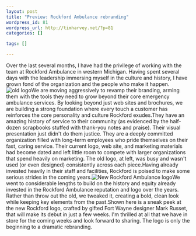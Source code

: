 ```yaml
--- 
layout: post
title: "Preview: Rockford Ambulance rebranding"
wordpress_id: 81
wordpress_url: http://timharvey.net/?p=81
categories: []

tags: []

---
```

Over the last several months, I have had the privilege of working with the team at Rockford Ambulance in western Michigan. Having spent several days with the leadership immersing myself in the culture and history, I have grown fond of the organization and the people who make it happen.![old logo](http://timharvey.net/wp-content/old_logo.png "old logo")We are moving aggressively to revamp their branding, arming them with the tools they need to grow beyond their core emergency ambulance services. By looking beyond just web sites and brochures, we are building a strong foundation where every touch a customer has reinforces the core personality and culture Rockford exudes.They have an amazing history of service to their community (as evidenced by the half-dozen scrapbooks stuffed with thank-you notes and praise). Their visual presentation just didn't do them justice. They are a deeply committed organization filled with long-term employees who pride themselves on their fast, caring service. Their current logo, web site, and marketing materials had become dated and left little room to compete with larger organizations that spend heavily on marketing. The old logo, at left, was busy and wasn't used (or even designed) consistently across each piece.Having already invested heavily in their staff and facilities, Rockford is poised to make some serious strides in the coming years.![New Rockford Ambulance logo](http://timharvey.net/wp-content/rockford.gif "New Rockford Ambulance logo")We went to considerable lengths to build on the history and equity already invested in the Rockford Ambulance reputation and logo over the years. Rather than throw out the old, we tweaked it, creating a bold, clean look while keeping key elements from the past.Shown here is a sneak peek at the new Rockford logo, crafted by gifted Fort Wayne designer Mark Russet, that will make its debut in just a few weeks. I'm thrilled at all that we have in store for the coming weeks and look forward to sharing. The logo is only the beginning to a dramatic rebranding.
